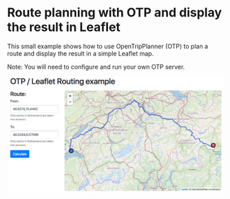 # Route planning with OTP and display the result in Leaflet

This small example shows how to use OpenTripPlanner (OTP) to plan a route and display the result in a simple Leaflet map.

Note: You will need to configure and run your own OTP server.

<img src="img/screenshot.jpg" style="max-width: 100%;">

